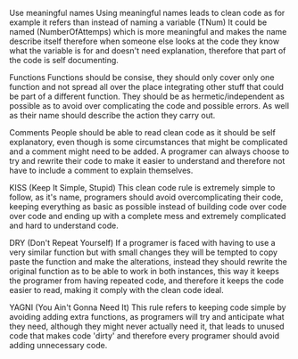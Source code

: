 Use meaningful names
Using meaningful names leads to clean code as for example it refers than instead of naming a variable (TNum) It could be named (NumberOfAttemps) which is more meaningful and makes the name describe itself therefore when someone else looks at the code they know what the variable is for and doesn't need explanation, therefore that part of the code is self documenting.

Functions
Functions should be consise, they should only cover only one function and not spread all over the place integrating other stuff that could be part of a different function. They should be as hermetic/independent as possible as to avoid over complicating the code and possible errors. As well as their name should describe the action they carry out.

Comments
People should be able to read clean code as it should be self explanatory, even though is some circumstances that might be complicated and a comment might need to be added. A programer can always choose to try and rewrite their code to make it easier to understand and therefore not have to include a comment to explain themselves.

KISS (Keep It Simple, Stupid)
This clean code rule is extremely simple to follow, as it's name, programers should avoid overcomplicating their code, keeping everything as basic as possible instead of building code over code over code and ending up with a complete mess and extremely complicated and hard to understand code.

DRY (Don't Repeat Yourself)
If a programer is faced with having to use a very similar function but with small changes they will be tempted to copy paste the function and make the alterations, instead they should rewrite the original function as to be able to work in both instances, this way it keeps the programer from having repeated code, and therefore it keeps the code easier to read, making it comply with the clean code ideal.

YAGNI (You Ain't Gonna Need It)
This rule refers to keeping code simple by avoiding adding extra functions, as programers will try and anticipate what they need, although they might never actually need it, that leads to unused code that makes code 'dirty' and therefore every programer should avoid adding unnecessary code.
